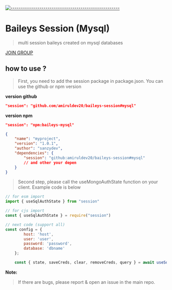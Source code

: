 [![-----------------------------------------------------](https://raw.githubusercontent.com/andreasbm/readme/master/assets/lines/colored.png)](#table-of-contents)
# Baileys Session (Mysql)
> multi session baileys created on mysql databases

[JOIN GROUP](https://chat.whatsapp.com/JbzMsezhCwUKdC6dnjwcIz)

## how to use ?
> First, you need to add the session package in package.json. You can use the github or npm version

**version github**
```json
"session": "github.com/amiruldev20/baileys-session#mysql"
```

**version npm**
```json
"session": "npm:baileys-mysql"
```

```json
{
    "name": "myproject",
    "version": "1.0.1",
    "author": "sanzydev",
    "dependencies": {
        "session": "github:amiruldev20/baileys-session#mysql"
        // and other your depen
    }
}
```

> Second step, please call the useMongoAuthState function on your client. Example code is below

```javascript
// for esm import
import { useSqlAuthState } from "session"

// for cjs import
const { useSqlAuthState } = require("session")

// next code (support all)
const config = {
        host: 'host',
        user: 'user',
        password: 'password',
        database: 'dbname'
    };

    const { state, saveCreds, clear, removeCreds, query } = await useSqlAuthState(config);

```

**Note:**
> If there are bugs, please report & open an issue in the main repo.
